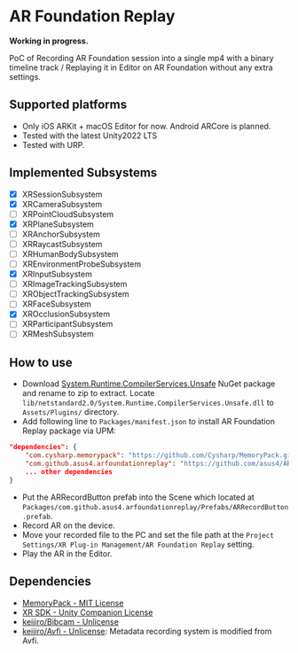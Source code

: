 # AR Foundation Replay

**Working in progress.**

PoC of Recording AR Foundation session into a single mp4 with a binary timeline track / Replaying it in Editor on AR Foundation without any extra settings.

## Supported platforms

- Only iOS ARKit + macOS Editor for now. Android ARCore is planned.
- Tested with the latest Unity2022 LTS
- Tested with URP.

## Implemented Subsystems

- [x] XRSessionSubsystem
- [x] XRCameraSubsystem
- [ ] XRPointCloudSubsystem
- [x] XRPlaneSubsystem
- [ ] XRAnchorSubsystem
- [ ] XRRaycastSubsystem
- [ ] XRHumanBodySubsystem
- [ ] XREnvironmentProbeSubsystem
- [x] XRInputSubsystem
- [ ] XRImageTrackingSubsystem
- [ ] XRObjectTrackingSubsystem
- [ ] XRFaceSubsystem
- [x] XROcclusionSubsystem
- [ ] XRParticipantSubsystem
- [ ] XRMeshSubsystem

## How to use

- Download [System.Runtime.CompilerServices.Unsafe](https://www.nuget.org/packages/System.Runtime.CompilerServices.Unsafe/6.0.0) NuGet package and rename to zip to extract. Locate `lib/netstandard2.0/System.Runtime.CompilerServices.Unsafe.dll` to `Assets/Plugins/` directory.
- Add following line to `Packages/manifest.json` to install AR Foundation Replay package via UPM:

```json
"dependencies": {
    "com.cysharp.memorypack": "https://github.com/Cysharp/MemoryPack.git?path=src/MemoryPack.Unity/Assets/Plugins/MemoryPack#1.9.16",
    "com.github.asus4.arfoundationreplay": "https://github.com/asus4/ARFoundationReplay.git?path=Packages/com.github.asus4.arfoundationreplay",
    ... other dependencies
}
```

- Put the ARRecordButton prefab into the Scene which located at `Packages/com.github.asus4.arfoundationreplay/Prefabs/ARRecordButton.prefab`.
- Record AR on the device.
- Move your recorded file to the PC and set the file path at the `Project Settings/XR Plug-in Management/AR Foundation Replay` setting.
- Play the AR in the Editor.

## Dependencies

- [MemoryPack - MIT License](https://github.com/Cysharp/MemoryPack)
- [XR SDK - Unity Companion License](https://docs.unity3d.com/Manual/xr-sdk.html)
- [keijiro/Bibcam - Unlicense](https://github.com/keijiro/Bibcam)
- [keijiro/Avfi - Unlicense](https://github.com/keijiro/Avfi): Metadata recording system is modified from Avfi.
